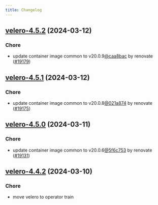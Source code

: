 ```yaml
---
title: Changelog
---
```




## [velero-4.5.2](https://github.com/truecharts/charts/compare/velero-4.5.1...velero-4.5.2) (2024-03-12)

### Chore



- update container image common to v20.0.9[@caa8bac](https://github.com/caa8bac) by renovate ([#19179](https://github.com/truecharts/charts/issues/19179))


## [velero-4.5.1](https://github.com/truecharts/charts/compare/velero-4.5.0...velero-4.5.1) (2024-03-12)

### Chore



- update container image common to v20.0.8[@021a874](https://github.com/021a874) by renovate ([#19175](https://github.com/truecharts/charts/issues/19175))


## [velero-4.5.0](https://github.com/truecharts/charts/compare/velero-4.4.2...velero-4.5.0) (2024-03-11)

### Chore



- update container image common to v20.0.6[@5f6c753](https://github.com/5f6c753) by renovate ([#19131](https://github.com/truecharts/charts/issues/19131))


## [velero-4.4.2](https://github.com/truecharts/charts/compare/velero-4.4.1...velero-4.4.2) (2024-03-10)

### Chore



- move velero to operator train